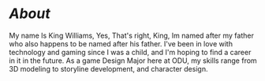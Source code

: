 # *About*
My name Is King Williams, Yes, That's right, King, Im named after my father who also happens to be named after his father. I've been in love with technology and gaming since I was a child, and I'm hoping to find a career in it in the future.
As a game Design Major here at ODU, my skills range from 3D modeling to storyline development, and character design.
